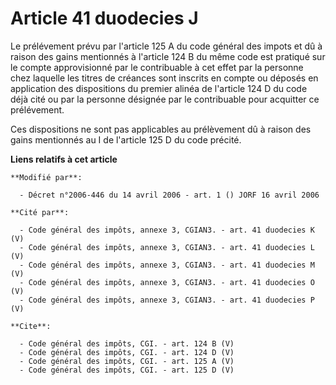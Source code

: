 # Article 41 duodecies J

Le prélévement prévu par l'article 125 A du code général des impots et dû à raison des gains mentionnés à l'article 124 B du
même code est pratiqué sur le compte approvisionné par le contribuable à cet effet par la personne chez laquelle les titres
de créances sont inscrits en compte ou déposés en application des dispositions du premier alinéa de l'article 124 D du code
déjà cité ou par la personne désignée par le contribuable pour acquitter ce prélévement. 

Ces dispositions ne sont pas applicables au prélèvement dû à raison des gains mentionnés au I de l'article 125 D du code
précité.

**Liens relatifs à cet article**

	**Modifié par**:

	  - Décret n°2006-446 du 14 avril 2006 - art. 1 () JORF 16 avril 2006

	**Cité par**:

	  - Code général des impôts, annexe 3, CGIAN3. - art. 41 duodecies K (V)
	  - Code général des impôts, annexe 3, CGIAN3. - art. 41 duodecies L (V)
	  - Code général des impôts, annexe 3, CGIAN3. - art. 41 duodecies M (V)
	  - Code général des impôts, annexe 3, CGIAN3. - art. 41 duodecies O (V)
	  - Code général des impôts, annexe 3, CGIAN3. - art. 41 duodecies P (V)

	**Cite**:

	  - Code général des impôts, CGI. - art. 124 B (V)
	  - Code général des impôts, CGI. - art. 124 D (V)
	  - Code général des impôts, CGI. - art. 125 A (V)
	  - Code général des impôts, CGI. - art. 125 D (V)
